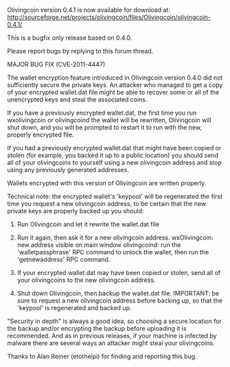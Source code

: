 Olivingcoin version 0.4.1 is now available for download at:
http://sourceforge.net/projects/olivingcoin/files/Olivingcoin/olivingcoin-0.4.1/

This is a bugfix only release based on 0.4.0.

Please report bugs by replying to this forum thread.

MAJOR BUG FIX  (CVE-2011-4447)

The wallet encryption feature introduced in Olivingcoin version 0.4.0 did not sufficiently secure the private keys. An attacker who
managed to get a copy of your encrypted wallet.dat file might be able to recover some or all of the unencrypted keys and steal the
associated coins.

If you have a previously encrypted wallet.dat, the first time you run wxolivingcoin or olivingcoind the wallet will be rewritten, Olivingcoin will
shut down, and you will be prompted to restart it to run with the new, properly encrypted file.

If you had a previously encrypted wallet.dat that might have been copied or stolen (for example, you backed it up to a public
location) you should send all of your olivingcoins to yourself using a new olivingcoin address and stop using any previously generated addresses.

Wallets encrypted with this version of Olivingcoin are written properly.

Technical note: the encrypted wallet's 'keypool' will be regenerated the first time you request a new olivingcoin address; to be certain that the
new private keys are properly backed up you should:

1. Run Olivingcoin and let it rewrite the wallet.dat file

2. Run it again, then ask it for a new olivingcoin address.
wxOlivingcoin: new address visible on main window
olivingcoind: run the 'walletpassphrase' RPC command to unlock the wallet,  then run the 'getnewaddress' RPC command.

3. If your encrypted wallet.dat may have been copied or stolen, send all of your olivingcoins to the new olivingcoin address.

4. Shut down Olivingcoin, then backup the wallet.dat file.
IMPORTANT: be sure to request a new olivingcoin address before backing up, so that the 'keypool' is regenerated and backed up.

"Security in depth" is always a good idea, so choosing a secure location for the backup and/or encrypting the backup before uploading it is recommended. And as in previous releases, if your machine is infected by malware there are several ways an attacker might steal your olivingcoins.

Thanks to Alan Reiner (etotheipi) for finding and reporting this bug.
